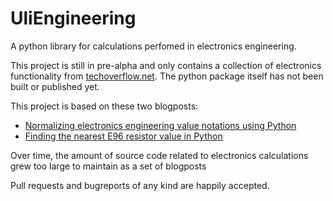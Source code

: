 # UliEngineering
A python library for calculations perfomed in electronics engineering.

This project is still in pre-alpha and only contains a collection of electronics functionality from [techoverflow.net](http://techoverflow.net). The python package itself has not been built or published yet.

This project is based on these two blogposts:
* [Normalizing electronics engineering value notations using Python](http://techoverflow.net/blog/2015/06/09/normalizing-electronics-engineering-value-notations-using-python/)
* [Finding the nearest E96 resistor value in Python](http://techoverflow.net/blog/2015/05/19/finding-the-nearest-e96-resistor-value-in-python/)

Over time, the amount of source code related to electronics calculations grew too large to maintain as a set of blogposts

Pull requests and bugreports of any kind are happily accepted.